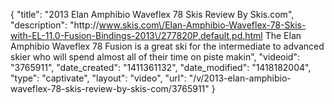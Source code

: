 {
    "title": "2013 Elan Amphibio Waveflex 78 Skis Review By Skis.com",
    "description": "http:\/\/www.skis.com\/Elan-Amphibio-Waveflex-78-Skis-with-EL-11.0-Fusion-Bindings-2013\/277820P,default,pd.html  The Elan Amphibio Waveflex 78 Fusion is a great ski for the intermediate to advanced skier who will spend almost all of their time on piste makin",
    "videoid": "3765911",
    "date_created": "1411361132",
    "date_modified": "1418182004",
    "type": "captivate",
    "layout": "video",
    "url": "\/v\/2013-elan-amphibio-waveflex-78-skis-review-by-skis-com\/3765911"
}